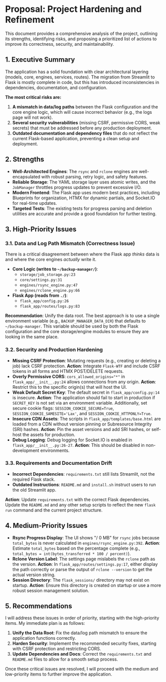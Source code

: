 # Proposal: Project Hardening and Refinement

This document provides a comprehensive analysis of the project, outlining its strengths, identifying risks, and proposing a prioritized list of actions to improve its correctness, security, and maintainability.

## 1. Executive Summary

The application has a solid foundation with clear architectural layering (models, core, engines, services, routes). The migration from Streamlit to Flask is mostly complete in code, but this has introduced inconsistencies in dependencies, documentation, and configuration.

**The most critical risks are:**

1.  **A mismatch in data/log paths** between the Flask configuration and the core engine logic, which will cause incorrect behavior (e.g., the logs page will not work).
2.  **Several security vulnerabilities** (missing CSRF, permissive CORS, weak secrets) that must be addressed before any production deployment.
3.  **Outdated documentation and dependency files** that do not reflect the current Flask-based application, preventing a clean setup and deployment.

## 2. Strengths

*   **Well-Architected Engines**: The `rsync` and `rclone` engines are well-encapsulated with robust parsing, retry logic, and safety features.
*   **Reliable Storage**: The YAML storage layer uses atomic writes, and the `JobManager` throttles progress updates to prevent excessive I/O.
*   **Modern Frontend**: The Flask app uses modern best practices, including Blueprints for organization, HTMX for dynamic partials, and Socket.IO for real-time updates.
*   **Targeted Tests**: The existing tests for progress parsing and deletion utilities are accurate and provide a good foundation for further testing.

## 3. High-Priority Issues

### 3.1. Data and Log Path Mismatch (Correctness Issue)

There is a critical disagreement between where the Flask app *thinks* data is and where the core engines *actually* write it.

*   **Core Logic (writes to `~/backup-manager/`)**:
    *   `storage/job_storage.py:23`
    *   `core/settings.py:31`
    *   `engines/rsync_engine.py:47`
    *   `engines/rclone_engine.py:66`
*   **Flask App (reads from `./`)**:
    *   `flask_app/config.py:26`
    *   `flask_app/routes/logs.py:83`

**Recommendation**: Unify the data root. The best approach is to use a single environment variable (e.g., `BACKUP_MANAGER_DATA_DIR`) that defaults to `~/backup-manager`. This variable should be used by both the Flask configuration and the core storage/engine modules to ensure they are looking in the same place.

### 3.2. Security and Production Hardening

*   **Missing CSRF Protection**: Mutating requests (e.g., creating or deleting a job) lack CSRF protection. **Action**: Integrate `Flask-WTF` and include CSRF tokens in all forms and HTMX POST/DELETE requests.
*   **Overly Permissive CORS**: `cors_allowed_origins="*"` in `flask_app/__init__.py:24` allows connections from any origin. **Action**: Restrict this to the specific origin(s) that will host the UI.
*   **Weak Default Secret Key**: The default secret in `flask_app/config.py:14` is insecure. **Action**: The application should fail to start in production if `SECRET_KEY` is not set via an environment variable. Additionally, set secure cookie flags: `SESSION_COOKIE_SECURE=True`, `SESSION_COOKIE_SAMESITE='Lax'`, and `SESSION_COOKIE_HTTPONLY=True`.
*   **Insecure CDN Assets**: The scripts in `flask_app/templates/base.html` are loaded from a CDN without version pinning or Subresource Integrity (SRI) hashes. **Action**: Pin the asset versions and add SRI hashes, or self-host the assets for production.
*   **Debug Logging**: Debug logging for Socket.IO is enabled in `flask_app/__init__.py:26-27`. **Action**: This should be disabled in non-development environments.

### 3.3. Requirements and Documentation Drift

*   **Incorrect Dependencies**: `requirements.txt` still lists Streamlit, not the required Flask stack.
*   **Outdated Instructions**: `README.md` and `install.sh` instruct users to run the old Streamlit app.

**Action**: Update `requirements.txt` with the correct Flask dependencies. Update the `README.md` and any other setup scripts to reflect the new `flask run` command and the current project structure.

## 4. Medium-Priority Issues

*   **Rsync Progress Display**: The UI shows "/ 0 MB" for `rsync` jobs because `total_bytes` is never calculated in `engines/rsync_engine.py:392`. **Action**: Estimate `total_bytes` based on the percentage complete (e.g., `total_bytes = int(bytes_transferred * 100 / percent)`).
*   **Rclone Version Label**: The settings page mislabels the `rclone` path as the version. **Action**: In `flask_app/routes/settings.py:17`, either display the path correctly or parse the output of `rclone --version` to get the actual version string.
*   **Session Directory**: The `flask_sessions/` directory may not exist on startup. **Action**: Ensure this directory is created on startup or use a more robust session management solution.

## 5. Recommendations

I will address these issues in order of priority, starting with the high-priority items. My immediate plan is as follows:

1.  **Unify the Data Root**: Fix the data/log path mismatch to ensure the application functions correctly.
2.  **Harden Security**: Implement the recommended security fixes, starting with CSRF protection and restricting CORS.
3.  **Update Dependencies and Docs**: Correct the `requirements.txt` and `README.md` files to allow for a smooth setup process.

Once these critical issues are resolved, I will proceed with the medium and low-priority items to further improve the application.
